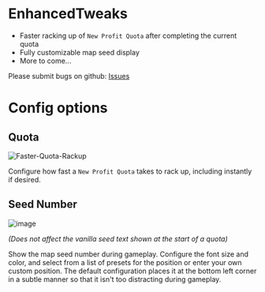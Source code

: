 # EnhancedTweaks
- Faster racking up of `New Profit Quota` after completing the current quota
- Fully customizable map seed display
- More to come...

Please submit bugs on github: [Issues](https://github.com/lukeprime/LethalCompany-EnhancedTweaks/issues)

# Config options
## Quota
![Faster-Quota-Rackup](https://github.com/lukeprime/LethalCompany-EnhancedTweaks/assets/108359791/bf46a605-10b7-4459-b6c4-59de5589ef8c)

Configure how fast a `New Profit Quota` takes to rack up, including instantly if desired.

## Seed Number
![image](https://github.com/lukeprime/LethalCompany-EnhancedTweaks/assets/108359791/227281f4-6797-4db9-8e87-e839f8c54547)

*(Does not affect the vanilla seed text shown at the start of a quota)*

Show the map seed number during gameplay.  Configure the font size and color, and select from a list of presets for the position or enter your own custom position.  The default configuration places it at the bottom left corner in a subtle manner so that it isn't too distracting during gameplay.
